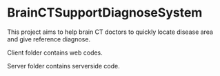 # BrainCTSupportDiagnoseSystem

This project aims to help brain CT doctors to quickly locate disease area and give reference diagnose.

Client folder contains web codes.

Server folder contains serverside code.
